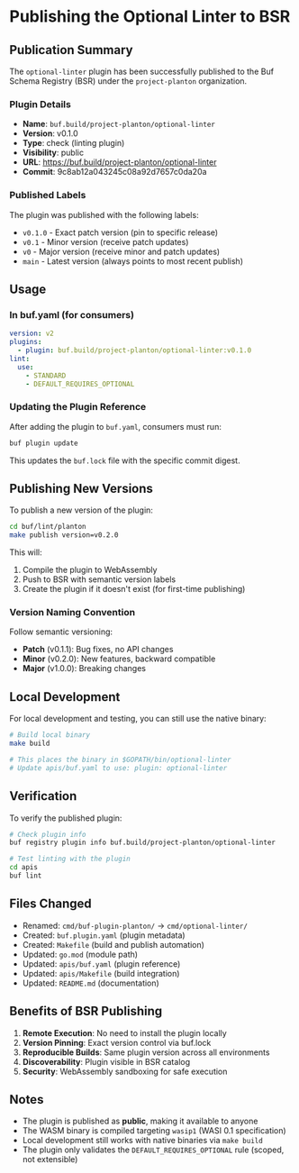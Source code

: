 # Publishing the Optional Linter to BSR

## Publication Summary

The `optional-linter` plugin has been successfully published to the Buf Schema Registry (BSR) under the `project-planton` organization.

### Plugin Details

- **Name**: `buf.build/project-planton/optional-linter`
- **Version**: v0.1.0
- **Type**: check (linting plugin)
- **Visibility**: public
- **URL**: https://buf.build/project-planton/optional-linter
- **Commit**: 9c8ab12a043245c08a92d7657c0da20a

### Published Labels

The plugin was published with the following labels:
- `v0.1.0` - Exact patch version (pin to specific release)
- `v0.1` - Minor version (receive patch updates)
- `v0` - Major version (receive minor and patch updates)
- `main` - Latest version (always points to most recent publish)

## Usage

### In buf.yaml (for consumers)

```yaml
version: v2
plugins:
  - plugin: buf.build/project-planton/optional-linter:v0.1.0
lint:
  use:
    - STANDARD
    - DEFAULT_REQUIRES_OPTIONAL
```

### Updating the Plugin Reference

After adding the plugin to `buf.yaml`, consumers must run:

```bash
buf plugin update
```

This updates the `buf.lock` file with the specific commit digest.

## Publishing New Versions

To publish a new version of the plugin:

```bash
cd buf/lint/planton
make publish version=v0.2.0
```

This will:
1. Compile the plugin to WebAssembly
2. Push to BSR with semantic version labels
3. Create the plugin if it doesn't exist (for first-time publishing)

### Version Naming Convention

Follow semantic versioning:
- **Patch** (v0.1.1): Bug fixes, no API changes
- **Minor** (v0.2.0): New features, backward compatible
- **Major** (v1.0.0): Breaking changes

## Local Development

For local development and testing, you can still use the native binary:

```bash
# Build local binary
make build

# This places the binary in $GOPATH/bin/optional-linter
# Update apis/buf.yaml to use: plugin: optional-linter
```

## Verification

To verify the published plugin:

```bash
# Check plugin info
buf registry plugin info buf.build/project-planton/optional-linter

# Test linting with the plugin
cd apis
buf lint
```

## Files Changed

- Renamed: `cmd/buf-plugin-planton/` → `cmd/optional-linter/`
- Created: `buf.plugin.yaml` (plugin metadata)
- Created: `Makefile` (build and publish automation)
- Updated: `go.mod` (module path)
- Updated: `apis/buf.yaml` (plugin reference)
- Updated: `apis/Makefile` (build integration)
- Updated: `README.md` (documentation)

## Benefits of BSR Publishing

1. **Remote Execution**: No need to install the plugin locally
2. **Version Pinning**: Exact version control via buf.lock
3. **Reproducible Builds**: Same plugin version across all environments
4. **Discoverability**: Plugin visible in BSR catalog
5. **Security**: WebAssembly sandboxing for safe execution

## Notes

- The plugin is published as **public**, making it available to anyone
- The WASM binary is compiled targeting `wasip1` (WASI 0.1 specification)
- Local development still works with native binaries via `make build`
- The plugin only validates the `DEFAULT_REQUIRES_OPTIONAL` rule (scoped, not extensible)

